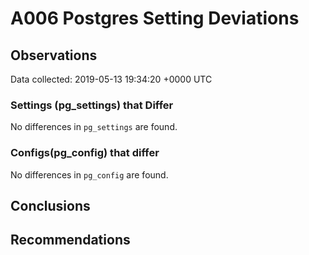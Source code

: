 # A006 Postgres Setting Deviations #

## Observations ##
Data collected: 2019-05-13 19:34:20 +0000 UTC  

### Settings (pg_settings) that Differ ###

No differences in `pg_settings` are found.

### Configs(pg_config) that differ ###

No differences in `pg_config` are found.



## Conclusions ##


## Recommendations ##

